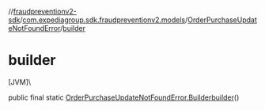 //[fraudpreventionv2-sdk](../../../index.md)/[com.expediagroup.sdk.fraudpreventionv2.models](../index.md)/[OrderPurchaseUpdateNotFoundError](index.md)/[builder](builder.md)

# builder

[JVM]\

public final static [OrderPurchaseUpdateNotFoundError.Builder](-builder/index.md)[builder](builder.md)()
